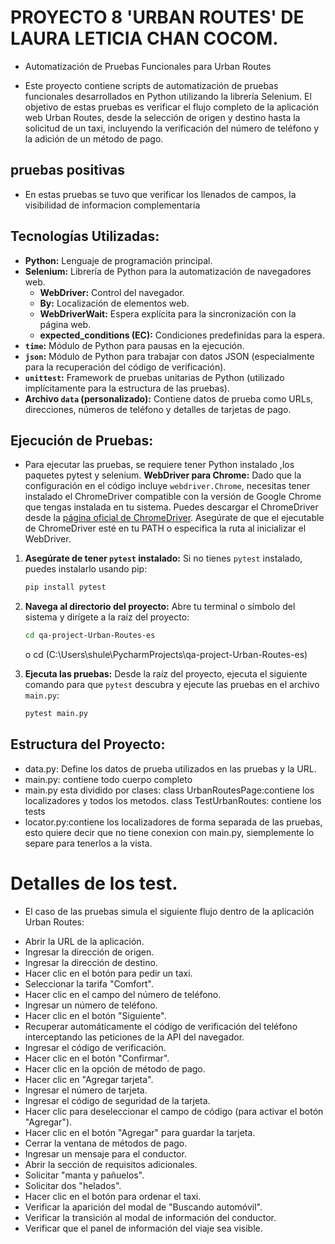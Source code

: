 # PROYECTO 8 'URBAN ROUTES' DE LAURA LETICIA CHAN COCOM.
  - Automatización de Pruebas Funcionales para Urban Routes

 - Este proyecto contiene scripts de automatización de pruebas funcionales desarrollados en Python utilizando la
   librería Selenium. El objetivo de estas pruebas es verificar el flujo completo
   de la aplicación web Urban Routes, desde la selección de origen y destino hasta
   la solicitud de un taxi, incluyendo la verificación del número de teléfono y la adición de un método de pago.


## pruebas positivas 
 - En estas pruebas se tuvo que verificar los llenados de campos, la visibilidad de informacion complementaria

## Tecnologías Utilizadas:

* **Python:** Lenguaje de programación principal.
* **Selenium:** Librería de Python para la automatización de navegadores web.
    * **WebDriver:** Control del navegador.
    * **By:** Localización de elementos web.
    * **WebDriverWait:** Espera explícita para la sincronización con la página web.
    * **expected\_conditions (EC):** Condiciones predefinidas para la espera.
* **`time`:** Módulo de Python para pausas en la ejecución.
* **`json`:** Módulo de Python para trabajar con datos JSON (especialmente para la recuperación del código de verificación).
* **`unittest`:** Framework de pruebas unitarias de Python (utilizado implícitamente para la estructura de las pruebas).
* **Archivo `data` (personalizado):** Contiene datos de prueba como URLs, direcciones, números de teléfono y detalles de tarjetas de pago.


## Ejecución de Pruebas:

- Para ejecutar las pruebas, se requiere tener Python instalado ,los paquetes pytest y selenium.
**WebDriver para Chrome:** Dado que la configuración en el código incluye `webdriver.Chrome`, 
  necesitas tener instalado el ChromeDriver compatible con la versión de Google Chrome que tengas instalada en tu sistema. 
  Puedes descargar el ChromeDriver desde la [página oficial de ChromeDriver](https://chromedriver.chromium.org/downloads). 
  Asegúrate de que el ejecutable de ChromeDriver esté en tu PATH o especifica la ruta al inicializar el WebDriver.

1.  **Asegúrate de tener `pytest` instalado:**
    Si no tienes `pytest` instalado, puedes instalarlo usando pip:
    ```bash
    pip install pytest
    ```

2.  **Navega al directorio del proyecto:**
    Abre tu terminal o símbolo del sistema y dirígete a la raíz del proyecto:
    ```bash
    cd qa-project-Urban-Routes-es
    ```
    o cd (C:\Users\shule\PycharmProjects\qa-project-Urban-Routes-es)

3.  **Ejecuta las pruebas:**
    Desde la raíz del proyecto, ejecuta el siguiente comando para que `pytest` descubra y ejecute las pruebas en el archivo `main.py`:
    ```bash
    pytest main.py
    ```





## Estructura del Proyecto:

- data.py: Define los datos de prueba utilizados en las pruebas y la URL. 
- main.py: contiene todo cuerpo completo 
- main.py esta dividido por clases: 
  class UrbanRoutesPage:contiene los localizadores y todos los metodos.
  class TestUrbanRoutes: contiene los tests
- locator.py:contiene los localizadores de forma separada de las pruebas, esto quiere decir que no tiene conexion
  con main.py, siemplemente lo separe para tenerlos a la vista.



# Detalles de los test.
- El caso de las pruebas  simula el siguiente flujo dentro de la aplicación Urban Routes:

* Abrir la URL de la aplicación.
* Ingresar la dirección de origen.
* Ingresar la dirección de destino.
* Hacer clic en el botón para pedir un taxi.
* Seleccionar la tarifa "Comfort".
* Hacer clic en el campo del número de teléfono.
* Ingresar un número de teléfono.
* Hacer clic en el botón "Siguiente".
* Recuperar automáticamente el código de verificación del teléfono interceptando las peticiones de la API del navegador.
* Ingresar el código de verificación.
* Hacer clic en el botón "Confirmar".
* Hacer clic en la opción de método de pago.
* Hacer clic en "Agregar tarjeta".
* Ingresar el número de tarjeta.
* Ingresar el código de seguridad de la tarjeta.
* Hacer clic para deseleccionar el campo de código (para activar el botón "Agregar").
* Hacer clic en el botón "Agregar" para guardar la tarjeta.
* Cerrar la ventana de métodos de pago.
* Ingresar un mensaje para el conductor.
* Abrir la sección de requisitos adicionales.
* Solicitar "manta y pañuelos".
* Solicitar dos "helados".
* Hacer clic en el botón para ordenar el taxi.
* Verificar la aparición del modal de "Buscando automóvil".
* Verificar la transición al modal de información del conductor.
* Verificar que el panel de información del viaje sea visible.